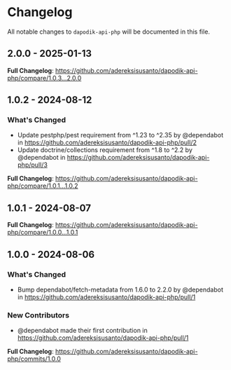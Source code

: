 # Changelog

All notable changes to `dapodik-api-php` will be documented in this file.

## 2.0.0 - 2025-01-13

**Full Changelog**: https://github.com/adereksisusanto/dapodik-api-php/compare/1.0.3...2.0.0

## 1.0.2 - 2024-08-12

### What's Changed

* Update pestphp/pest requirement from ^1.23 to ^2.35 by @dependabot in https://github.com/adereksisusanto/dapodik-api-php/pull/2
* Update doctrine/collections requirement from ^1.8 to ^2.2 by @dependabot in https://github.com/adereksisusanto/dapodik-api-php/pull/3

**Full Changelog**: https://github.com/adereksisusanto/dapodik-api-php/compare/1.0.1...1.0.2

## 1.0.1 - 2024-08-07

**Full Changelog**: https://github.com/adereksisusanto/dapodik-api-php/compare/1.0.0...1.0.1

## 1.0.0 - 2024-08-06

### What's Changed

* Bump dependabot/fetch-metadata from 1.6.0 to 2.2.0 by @dependabot in https://github.com/adereksisusanto/dapodik-api-php/pull/1

### New Contributors

* @dependabot made their first contribution in https://github.com/adereksisusanto/dapodik-api-php/pull/1

**Full Changelog**: https://github.com/adereksisusanto/dapodik-api-php/commits/1.0.0
